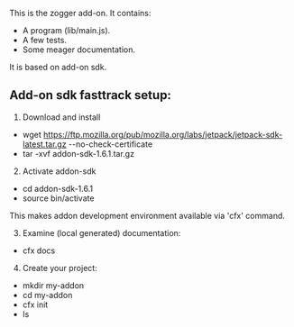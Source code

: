 This is the zogger add-on.  It contains:

* A program (lib/main.js).
* A few tests.
* Some meager documentation.


It is based on add-on sdk. 

Add-on sdk fasttrack setup:
---------------------------

1. Download and install

 * wget https://ftp.mozilla.org/pub/mozilla.org/labs/jetpack/jetpack-sdk-latest.tar.gz --no-check-certificate
 * tar -xvf addon-sdk-1.6.1.tar.gz

2. Activate addon-sdk

 * cd addon-sdk-1.6.1
 * source bin/activate

This makes addon development environment available via 'cfx' command.

3. Examine (local generated) documentation:

 * cfx docs

4. Create your project:

 * mkdir my-addon
 * cd my-addon
 * cfx init
 * ls
